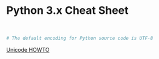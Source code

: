Python 3.x Cheat Sheet
======================
<br>

```python
# The default encoding for Python source code is UTF-8
```

[Unicode HOWTO](https://docs.python.org/3/howto/unicode.html)


```python

```
